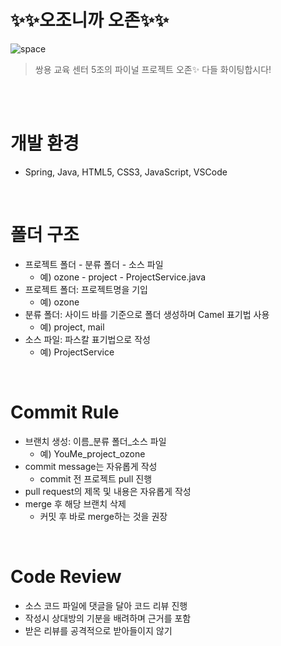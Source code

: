 # ✨✨오조니까 오존✨✨
![space](https://user-images.githubusercontent.com/87955005/153884025-721c0cbd-6263-4a2a-a956-40d10af0d436.png)
> 쌍용 교육 센터 5조의 파이널 프로젝트 오존✨ 다들 화이팅합시다!

<br/><br/>
# 개발 환경
* Spring, Java, HTML5, CSS3, JavaScript, VSCode
<br/>

# 폴더 구조
* 프로젝트 폴더 - 분류 폴더 - 소스 파일
  * 예) ozone - project - ProjectService.java
* 프로젝트 폴더: 프로젝트명을 기입
  * 예) ozone
* 분류 폴더: 사이드 바를 기준으로 폴더 생성하며 Camel 표기법 사용
  * 예) project, mail
* 소스 파일: 파스칼 표기법으로 작성
  * 예) ProjectService
<br/>

# Commit Rule
* 브랜치 생성: 이름_분류 폴더_소스 파일
  * 예) YouMe_project_ozone
* commit message는 자유롭게 작성
  * commit 전 프로젝트 pull 진행
* pull request의 제목 및 내용은 자유롭게 작성
* merge 후 해당 브랜치 삭제
  * 커밋 후 바로 merge하는 것을 권장
<br/>

# Code Review
* 소스 코드 파일에 댓글을 달아 코드 리뷰 진행
* 작성시 상대방의 기분을 배려하며 근거를 포함
* 받은 리뷰를 공격적으로 받아들이지 않기
<br/>

